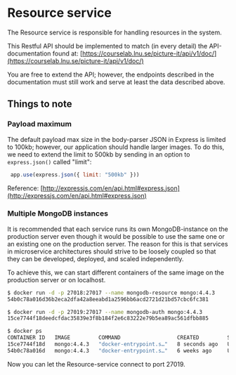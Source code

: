 # Resource service

The Resource service is responsible for handling resources in the system. 

This Restful API should be implemented to match (in every detail) the API-documentation found at:
[https://courselab.lnu.se/picture-it/api/v1/doc/](https://courselab.lnu.se/picture-it/api/v1/doc/)

You are free to extend the API; however, the endpoints described in the documentation must still work and serve at least the data described above.

## Things to note

### Payload maximum

The default payload max size in the body-parser JSON in Express is limited to 100kb; however, our application should handle larger images. To do this, we need to extend the limit to 500kb by sending in an option to `express.json()` called "limit":

```javascript
 app.use(express.json({ limit: "500kb" }))
 ```
 Reference: [http://expressjs.com/en/api.html#express.json](http://expressjs.com/en/api.html#express.json)


### Multiple MongoDB instances

It is recommended that each service runs its own MongoDB-instance on the production server even though it would be possible to use the same one or an existing one on the production server. The reason for this is that services in microservice architectures should strive to be loosely coupled so that they can be developed, deployed, and scaled independently. 

To achieve this, we can start different containers of the same image on the production server or on localhost.

```bash
$ docker run -d -p 27018:27017 --name mongodb-resource mongo:4.4.3
54b0c78a016d36b2eca2dfa42a8eeabd1a2596bb6acd2721d21bd57cbc6fc381

$ docker run -d -p 27019:27017 --name mongodb-auth mongo:4.4.3
15ce7744f18deedcfdac35839e3f8b184f2e6c83222e79b5ea89ac561dfbb885

$ docker ps
CONTAINER ID   IMAGE         COMMAND                  CREATED         STATUS             PORTS                      NAMES
15ce7744f18d   mongo:4.4.3   "docker-entrypoint.s…"   8 seconds ago   Up 6 seconds       0.0.0.0:27019->27017/tcp   mongodb-auth
54b0c78a016d   mongo:4.4.3   "docker-entrypoint.s…"   6 weeks ago     Up About an hour   0.0.0.0:27018->27017/tcp   mongodb-resource
```
Now you can let the Resource-service connect to port 27019.
